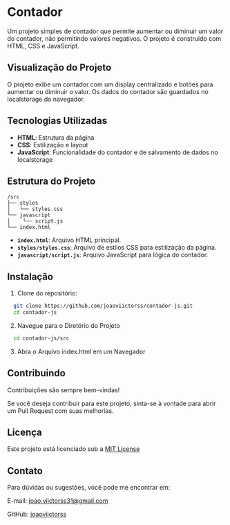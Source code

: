 # Contador

Um projeto simples de contador que permite aumentar ou diminuir um valor do contador, não permitindo valores negativos. O projeto é construído com HTML, CSS e JavaScript.

## Visualização do Projeto

O projeto exibe um contador com um display centralizado e botões para aumentar ou diminuir o valor. Os dados do contador são guardados no localstorage do navegador.

## Tecnologias Utilizadas

- **HTML**: Estrutura da página
- **CSS**: Estilização e layout
- **JavaScript**: Funcionalidade do contador e de salvamento de dados no localstorage




## Estrutura do Projeto
```
/src  
├── styles  
│   └── styles.css  
└── javascript  
│    └── script.js
└── index.html  
```

- **`index.html`**: Arquivo HTML principal.
- **`styles/styles.css`**: Arquivo de estilos CSS para estilização da página.
- **`javascript/script.js`**: Arquivo JavaScript para lógica do contador.
## Instalação


  1. Clone do repositório:

  ```bash
    git clone https://github.com/joaoviictorss/contador-js.git
    cd contador-js
  ```
  2. Navegue para o Diretório do Projeto

  ```bash
    cd contador-js/src
  ```

  3. Abra o Arquivo index.html em um Navegador

## Contribuindo

Contribuições são sempre bem-vindas!

Se você deseja contribuir para este projeto, sinta-se à vontade para abrir um Pull Request com suas melhorias.

## Licença

Este projeto está licenciado sob a [MIT License](https://choosealicense.com/licenses/mit/)

## Contato
Para dúvidas ou sugestões, você pode me encontrar em:

E-mail: joao.viictorss31@gmail.com

GitHub: [joaoviictorss](https://github.com/joaoviictorss)
